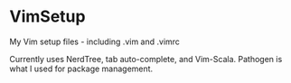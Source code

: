 VimSetup
========

My Vim setup files - including .vim and .vimrc

Currently uses NerdTree, tab auto-complete, and Vim-Scala. Pathogen is what I used for package management.
